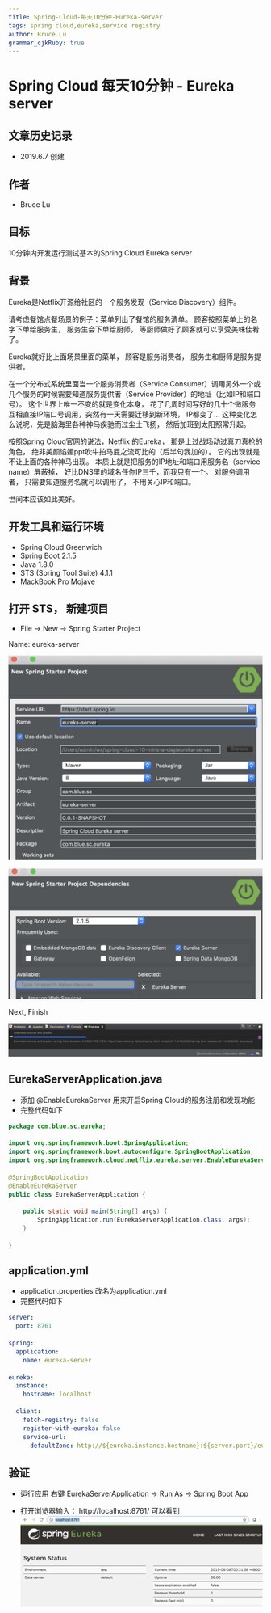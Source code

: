 ```yaml
---
title: Spring-Cloud-每天10分钟-Eureka-server
tags: spring cloud,eureka,service registry
author: Bruce Lu
grammar_cjkRuby: true
---
```


# Spring Cloud 每天10分钟 - Eureka server

## 文章历史记录

- 2019.6.7 创建

## 作者

- Bruce Lu

## 目标
10分钟内开发运行测试基本的Spring Cloud Eureka server

## 背景
Eureka是Netflix开源给社区的一个服务发现（Service Discovery）组件。

请考虑餐馆点餐场景的例子：菜单列出了餐馆的服务清单。 顾客按照菜单上的名字下单给服务生， 服务生会下单给厨师， 等厨师做好了顾客就可以享受美味佳肴了。 

Eureka就好比上面场景里面的菜单， 顾客是服务消费者， 服务生和厨师是服务提供者。

在一个分布式系统里面当一个服务消费者（Service Consumer）调用另外一个或几个服务的时候需要知道服务提供者（Service Provider）的地址（比如IP和端口号）。  这个世界上唯一不变的就是变化本身，  花了几周时间写好的几十个微服务互相直接IP端口号调用，突然有一天需要迁移到新环境， IP都变了...  这种变化怎么说呢，先是脑海里各种神马疾驰而过尘土飞扬， 然后加班到太阳照常升起。

按照Spring Cloud官网的说法，Netflix 的Eureka， 那是上过战场动过真刀真枪的角色， 绝非美颜谄媚ppt吹牛拍马屁之流可比的（后半句我加的）。 它的出现就是不让上面的各种神马出现。 本质上就是把服务的IP地址和端口用服务名（service name）屏蔽掉， 好比DNS里的域名任你IP三千，而我只有一个。 对服务调用者， 只需要知道服务名就可以调用了， 不用关心IP和端口。

世间本应该如此美好。


## 开发工具和运行环境

- Spring Cloud Greenwich
- Spring Boot 2.1.5
- Java 1.8.0
- STS (Spring Tool Suite) 4.1.1
- MackBook Pro Mojave


## 打开 STS， 新建项目

- File -> New -> Spring Starter Project

Name: eureka-server

![新建项目 ](https://www.github.com/bruce-lu/story-writer/raw/master/story-img/1559922921380.png)

![选择Eureka Server依赖](https://www.github.com/bruce-lu/story-writer/raw/master/story-img/1559923021373.png)

Next, Finish

![等待下载依赖包](https://www.github.com/bruce-lu/story-writer/raw/master/story-img/1559923174660.png)


## EurekaServerApplication.java
- 添加 @EnableEurekaServer 用来开启Spring Cloud的服务注册和发现功能
- 完整代码如下

``` java
package com.blue.sc.eureka;

import org.springframework.boot.SpringApplication;
import org.springframework.boot.autoconfigure.SpringBootApplication;
import org.springframework.cloud.netflix.eureka.server.EnableEurekaServer;

@SpringBootApplication
@EnableEurekaServer
public class EurekaServerApplication {

	public static void main(String[] args) {
		SpringApplication.run(EurekaServerApplication.class, args);
	}

}

```

## application.yml
- application.properties 改名为application.yml
- 完整代码如下
``` yaml
server:
  port: 8761

spring:
  application:
    name: eureka-server
    
eureka:
  instance:
    hostname: localhost
    
  client:
    fetch-registry: false
    register-with-eureka: false
    service-url:
      defaultZone: http://${eureka.instance.hostname}:${server.port}/eureka
```

## 验证
- 运行应用
右键 EurekaServerApplication -> Run As -> Spring Boot App

- 打开浏览器输入： http://localhost:8761/ 可以看到
![Eureka server Web 页面](https://www.github.com/bruce-lu/story-writer/raw/master/story-img/1559925981713.png)



